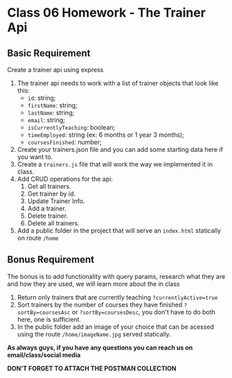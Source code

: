 # Class 06 Homework - The Trainer Api

## Basic Requirement

Create a trainer api using express

1. The trainer api needs to work with a list of trainer objects that look like this:
   - `id`: string;
   - `firstName`: string;
   - `lastName`: string;
   - `email`: string;
   - `isCurrentlyTeaching`: boolean;
   - `timeEmployed`: string (ex: 6 months or 1 year 3 months);
   - `coursesFinished`: number;
2. Create your trainers.json file and you can add some starting data here if you want to.
3. Create a `trainers.js` file that will work the way we implemented it in class.
4. Add CRUD operations for the api:
   1. Get all trainers.
   2. Get trainer by id.
   3. Update Trainer Info.
   4. Add a trainer.
   5. Delete trainer.
   6. Delete all trainers.
5. Add a public folder in the project that will serve an `index.html` statically on route `/home`

## Bonus Requirement

The bonus is to add functionality with query params, research what they are and how they are used, we will learn more about the in class

1. Return only trainers that are currently teaching `?currentlyActive=true`
2. Sort trainers by the number of courses they have finished `?sortBy=coursesAsc` or `?sortBy=coursesDesc`, you don't have to do both here, one is sufficient.
3. In the public folder add an image of your choice that can be acessed using the route `/home/imageName.jpg` served statically.

**As always guys, if you have any questions you can reach us on email/class/social media**

**DON'T FORGET TO ATTACH THE POSTMAN COLLECTION**
